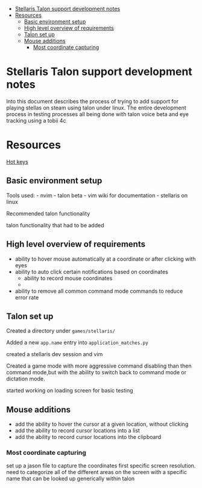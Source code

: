 
<!-- vim-markdown-toc GFM -->

* [Stellaris Talon support development notes](#stellaris-talon-support-development-notes)
* [Resources](#resources)
    * [Basic environment setup](#basic-environment-setup)
    * [High level overview of requirements](#high-level-overview-of-requirements)
    * [Talon set up](#talon-set-up)
    * [Mouse additions](#mouse-additions)
        * [Most coordinate capturing](#most-coordinate-capturing)

<!-- vim-markdown-toc -->
# Stellaris Talon support development notes

Into this document describes the process of trying to add support for playing
stellas on steam using talon under linux. The entire development process in
testing processes all being done with talon voice beta and eye tracking using a
tobii 4c

# Resources

[Hot keys](https://stellaris.paradoxwikis.com/Hotkeys)

## Basic environment setup

Tools used:
    - nvim
    - talon beta
    - vim wiki for documentation
    - stellaris on linux

Recommended talon functionality

talon functionality that had to be added

## High level overview of requirements

- ability to hover mouse automatically at a coordinate or after clicking with
  eyes
- ability to auto click certain notifications based on coordinates
   - ability to record mouse coordinates
   -
- ability to remove all common command mode commands to reduce error rate

## Talon set up

Created a directory under `games/stellaris/`

Added a new `app.name` entry into `application_matches.py`

created a stellaris dev session and vim

Created a game mode with more aggressive command disabling than then command
mode,but with the ability to switch back to command mode or dictation mode.

started working on loading screen for basic testing

## Mouse additions

- add the ability to hover the cursor at a given location, without clicking
- add the ability to record cursor locations into a list
- add the ability to record cursor locations into the clipboard

### Most coordinate capturing

set up a jason file to capture the coordinates first specific screen
resolution. need to categorize all of the different areas on the screen with a
specific name that can be looked up generically within talon
